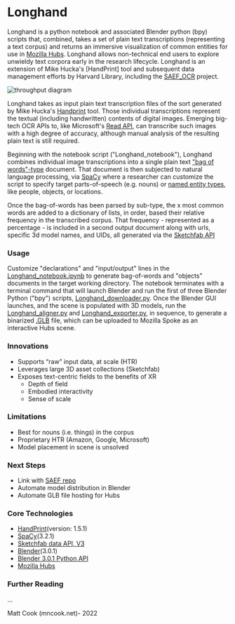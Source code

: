 # **Longhand** #
Longhand is a python notebook and associated Blender python (bpy) scripts that, combined, takes a set of plain text transcriptions (representing a text corpus) and returns an immersive visualization of common entities for use in [Mozilla Hubs](https://hubs.mozilla.com/). Longhand allows non-technical end users to explore unwieldy text corpora early in the research lifecycle. Longhand is an extension of Mike Hucka's [HandPrint] tool and subsequent data management efforts by Harvard Library, including the [SAEF_OCR](https://github.com/Cook4986/SAEF_OCR) project.

![throughput diagram](https://images.squarespace-cdn.com/content/v1/532b70b6e4b0dca092974dbe/1627401430752-R7H10DTUUOSB4GKDDKD1/Longhand+Throughput_Cook2021.png?format=2500w)

Longhand takes as input plain text transcription files of the sort generated by Mike Hucka's [Handprint](https://github.com/caltechlibrary/handprint) tool. Those individual transcriptions represent the textual (including handwritten) contents of digital images. Emerging big-tech OCR APIs to, like Microsoft's [Read API](https://docs.microsoft.com/en-us/azure/cognitive-services/computer-vision/vision-api-how-to-topics/call-read-api), can transcribe such images with a high degree of accuracy, although manual analysis of the resulting plain text is still required. 

Beginning with the notebook script ("Longhand_notebook"), Longhand combines individual image transcriptions into a single plain text ["bag of words"-type](https://en.wikipedia.org/wiki/Bag-of-words_model) document. That document is then subjected to natural language processing, via [SpaCy](https://spacy.io/) where a researcher can customize the script to specify target parts-of-speech (e.g. nouns) or [named entity types](https://github.com/mchesterkadwell/named-entity-recognition), like people, objects, or locations. 

Once the bag-of-words has been parsed by sub-type, the x most common words are added to a dictionary of lists, in order, based their relative frequency in the transcribed corpus. That frequency - represented as a percentage - is included in a second output document along with urls, specific 3d model names, and UIDs, all generated via the [Sketchfab API](https://sketchfab.com/developers/data-api/v3)

### Usage
Customize "declarations" and "input/output" lines in the [Longhand_notebook.ipynb](https://github.com/Cook4986/Longhand/blob/main/Longhand_notebook.ipynb) to generate bag-of-words and "objects" documents in the target working directory. The notebook terminates with a terminal command that will launch Blender and run the first of three Blender Python ("bpy") scripts, [Longhand_downloader.py](https://github.com/Cook4986/Longhand/blob/main/Longhand_downloader.py). Once the Blender GUI launches, and the scene is populated with 3D models, run the [Longhand_aligner.py](https://github.com/Cook4986/Longhand/blob/main/Longhand_aligner.py) and [Longhand_exporter.py](https://github.com/Cook4986/Longhand/blob/main/Longhand_exporter.py), in sequence, to generate a binarized [.GLB](https://en.wikipedia.org/wiki/GlTF) file, which can be uploaded to Mozilla Spoke as an interactive Hubs scene. 

### Innovations
* Supports “raw” input data, at scale (HTR)
* Leverages large 3D asset collections (Sketchfab)
* Exposes text-centric fields to the benefits of XR
  * Depth of field
  * Embodied interactivity
  * Sense of scale
### Limitations
* Best for nouns (i.e. things) in the corpus
* Proprietary HTR (Amazon, Google, Microsoft)
* Model placement in scene is unsolved 
### Next Steps
* Link with [SAEF repo](https://github.com/Cook4986/SAEF_OCR)
* Automate model distribution in Blender 
* Automate GLB file hosting for Hubs
### Core Technologies
 * [HandPrint](https://github.com/caltechlibrary/handprint)(version: 1.5.1)
 * [SpaCy](https://github.com/explosion/spaCy)(3.2.1)
 * [Sketchfab data API, V3](https://docs.sketchfab.com/data-api/v3/index.html)
 * [Blender](https://www.blender.org/)(3.0.1)
 * [Blender 3.0.1 Python API](https://docs.blender.org/api/current/index.html)
 * [Mozilla Hubs](https://github.com/mozilla/hubs)
### Further Reading
...

Matt Cook (mncook.net)- 2022

